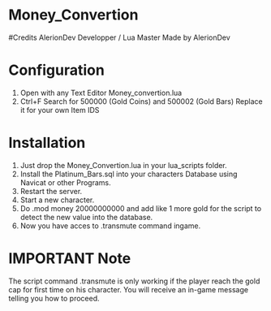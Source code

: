# Money_Convertion
#Credits AlerionDev Developper / Lua Master
Made by AlerionDev

# Configuration
1. Open with any Text Editor Money_convertion.lua
2. Ctrl+F Search for 500000 (Gold Coins) and 500002 (Gold Bars) Replace it for your own Item IDS

# Installation
1. Just drop the Money_Convertion.lua in your lua_scripts folder.
2. Install the Platinum_Bars.sql into your characters Database using Navicat or other Programs.
3. Restart the server.
4. Start a new character.
5. Do .mod money 20000000000 and add like 1 more gold for the script to detect the new value into the database.
6. Now you have acces to .transmute command ingame.



# IMPORTANT Note

The script command .transmute is only working if the player reach the gold cap for first time on his character.
You will receive an in-game message telling you how to proceed.
